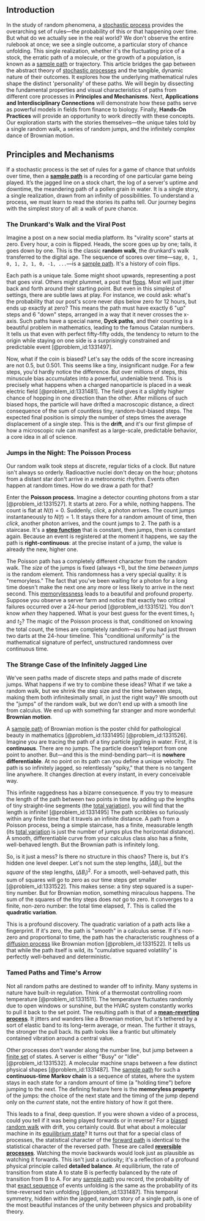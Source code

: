 ## Introduction
In the study of random phenomena, a [stochastic process](@article_id:159008) provides the overarching set of rules—the probability of this or that happening over time. But what do we actually see in the real world? We don't observe the entire rulebook at once; we see a single outcome, a particular story of chance unfolding. This single realization, whether it's the fluctuating price of a stock, the erratic path of a molecule, or the growth of a population, is known as a [sample path](@article_id:262105) or trajectory. This article bridges the gap between the abstract theory of [stochastic processes](@article_id:141072) and the tangible, dynamic nature of their outcomes. It explores how the underlying mathematical rules shape the distinct 'personality' of these paths. We will begin by dissecting the fundamental properties and visual characteristics of paths from different core processes in **Principles and Mechanisms**. Next, **Applications and Interdisciplinary Connections** will demonstrate how these paths serve as powerful models in fields from finance to biology. Finally, **Hands-On Practices** will provide an opportunity to work directly with these concepts. Our exploration starts with the stories themselves—the unique tales told by a single random walk, a series of random jumps, and the infinitely complex dance of Brownian motion.

## Principles and Mechanisms

If a stochastic process is the set of rules for a game of chance that unfolds over time, then a **[sample path](@article_id:262105)** is a recording of one particular game being played. It’s the jagged line on a stock chart, the log of a server's uptime and downtime, the meandering path of a pollen grain in water. It is a single story, a single realization, drawn from an infinity of possibilities. To understand a process, we must learn to read the stories its paths tell. Our journey begins with the simplest story of all: a walk of pure chance.

### The Drunkard's Walk and the Viral Post

Imagine a post on a new social media platform. Its "virality score" starts at zero. Every hour, a coin is flipped. Heads, the score goes up by one; tails, it goes down by one. This is the classic **random walk**, the drunkard's walk transferred to the digital age. The sequence of scores over time—say, `0, 1, 0, 1, 2, 1, 0, -1, ...`—is a [sample path](@article_id:262105). It's a history of coin flips.

Each path is a unique tale. Some might shoot upwards, representing a post that goes viral. Others might plummet, a post that [flops](@article_id:171208). Most will just jitter back and forth around their starting point. But even in this simplest of settings, there are subtle laws at play. For instance, we could ask: what's the probability that our post's score never dips below zero for 12 hours, but ends up exactly at zero? This means the path must have exactly 6 "up" steps and 6 "down" steps, arranged in a way that it never crosses the x-axis. Such paths have a special name, **Dyck paths**, and their counting is a beautiful problem in mathematics, leading to the famous Catalan numbers. It tells us that even with perfect fifty-fifty odds, the tendency to return to the origin while staying on one side is a surprisingly constrained and predictable event [@problem_id:1331497].

Now, what if the coin is biased? Let's say the odds of the score increasing are not $0.5$, but $0.501$. This seems like a tiny, insignificant nudge. For a few steps, you'd hardly notice the difference. But over millions of steps, this minuscule bias accumulates into a powerful, undeniable trend. This is precisely what happens when a charged nanoparticle is placed in a weak electric field [@problem_id:1331481]. The field gives it a slightly higher chance of hopping in one direction than the other. After millions of such biased hops, the particle will have drifted a macroscopic distance, a direct consequence of the sum of countless tiny, random-but-biased steps. The expected final position is simply the number of steps times the average displacement of a single step. This is the **drift**, and it's our first glimpse of how a microscopic rule can manifest as a large-scale, predictable behavior, a core idea in all of science.

### Jumps in the Night: The Poisson Process

Our random walk took steps at discrete, regular ticks of a clock. But nature isn't always so orderly. Radioactive nuclei don't decay on the hour; photons from a distant star don't arrive in a metronomic rhythm. Events often happen at random times. How do we draw a path for that?

Enter the **Poisson process**. Imagine a detector counting photons from a star [@problem_id:1331527]. It starts at zero. For a while, nothing happens. The count is flat at $N(t)=0$. Suddenly, *click*, a photon arrives. The count jumps instantaneously to $N(t)=1$. It stays there for a random amount of time, then *click*, another photon arrives, and the count jumps to 2. The path is a staircase. It's a **[step function](@article_id:158430)** that is constant, then jumps, then is constant again. Because an event is registered at the moment it happens, we say the path is **right-continuous**: at the precise instant of a jump, the value is already the new, higher one.

The Poisson path has a completely different character from the random walk. The *size* of the jumps is fixed (always +1), but the *time between jumps* is the random element. This randomness has a very special quality: it is "memoryless." The fact that you've been waiting for a photon for a long time doesn't make the next one any more or less likely to arrive in the next second. This [memorylessness](@article_id:268056) leads to a beautiful and profound property. Suppose you observe a server farm and notice that exactly two critical failures occurred over a 24-hour period [@problem_id:1331512]. You don't know *when* they happened. What is your best guess for the event times, $t_1$ and $t_2$? The magic of the Poisson process is that, conditioned on knowing the total count, the times are completely random—as if you had just thrown two darts at the 24-hour timeline. This "conditional uniformity" is the mathematical signature of perfect, unstructured randomness over continuous time.

### The Strange Case of the Infinitely Jagged Line

We've seen paths made of discrete steps and paths made of discrete jumps. What happens if we try to combine these ideas? What if we take a random walk, but we shrink the step size and the time between steps, making them both infinitesimally small, in just the right way? We smooth out the "jumps" of the random walk, but we don't end up with a smooth line from calculus. We end up with something far stranger and more wonderful: **Brownian motion**.

A [sample path](@article_id:262105) of Brownian motion is the poster child for pathological beauty in mathematics [@problem_id:1331495] [@problem_id:1331526]. Imagine you are tracing the path of a tiny particle jiggling in water.
First, it is **continuous**. There are no jumps. The particle doesn't teleport from one point to another.
But—and this is the mind-bending part—it is **nowhere differentiable**. At no point on its path can you define a unique velocity. The path is so infinitely jagged, so relentlessly "spiky," that there is no tangent line anywhere. It changes direction at every instant, in every conceivable way.

This infinite raggedness has a bizarre consequence. If you try to measure the length of the path between two points in time by adding up the lengths of tiny straight-line segments (the [total variation](@article_id:139889)), you will find that the length is infinite! [@problem_id:1331495] The path scribbles so furiously within any finite time that it travels an infinite distance. A path from a Poisson process, being a simple staircase, has a finite, measurable length (its [total variation](@article_id:139889) is just the number of jumps plus the horizontal distance). A smooth, differentiable curve from your calculus class also has a finite, well-behaved length. But the Brownian path is infinitely long.

So, is it just a mess? Is there no structure in this chaos? There is, but it's hidden one level deeper. Let's not sum the step lengths, $|\Delta B_i|$, but the *square* of the step lengths, $(\Delta B_i)^2$. For a smooth, well-behaved path, this sum of squares will go to zero as our time steps get smaller [@problem_id:1331522]. This makes sense: a tiny step squared is a super-tiny number. But for Brownian motion, something miraculous happens. The sum of the squares of the tiny steps does *not* go to zero. It converges to a finite, non-zero number: the total time elapsed, $T$. This is called the **quadratic variation**.

This is a profound discovery. The quadratic variation of a path acts like a fingerprint. If it's zero, the path is "smooth" in a calculus sense. If it's non-zero and proportional to time, the path has the characteristic roughness of a [diffusion process](@article_id:267521) like Brownian motion [@problem_id:1331522]. It tells us that while the path itself is wild, its "cumulative squared volatility" is perfectly well-behaved and deterministic.

### Tamed Paths and Time's Arrow

Not all random paths are destined to wander off to infinity. Many systems in nature have built-in regulation. Think of a thermostat controlling room temperature [@problem_id:1331511]. The temperature fluctuates randomly due to open windows or sunshine, but the HVAC system constantly works to pull it back to the set point. The resulting path is that of a **[mean-reverting process](@article_id:274444)**. It jitters and wanders like a Brownian motion, but it's tethered by a sort of elastic band to its long-term average, or mean. The further it strays, the stronger the pull back. Its path looks like a frantic but ultimately contained vibration around a central value.

Other processes don't wander along the number line, but jump between a [finite set](@article_id:151753) of states. A server is either "Busy" or "Idle" [@problem_id:1331532]. A molecular machine snaps between a few distinct physical shapes [@problem_id:1331487]. The [sample path](@article_id:262105) for such a **continuous-time Markov chain** is a sequence of states, where the system stays in each state for a random amount of time (a "holding time") before jumping to the next. The defining feature here is the **memoryless property** of the jumps: the choice of the next state and the timing of the jump depend only on the *current* state, not the entire history of how it got there.

This leads to a final, deep question. If you were shown a video of a process, could you tell if it was being played forwards or in reverse? For a [biased random walk](@article_id:141594) with drift, you certainly could. But what about a molecular machine in its [equilibrium state](@article_id:269870)? It turns out that for a special class of processes, the statistical character of the [forward path](@article_id:274984) is identical to the statistical character of the reversed path. These are called **[reversible processes](@article_id:276131)**. Watching the movie backwards would look just as plausible as watching it forwards. This isn't just a curiosity; it's a reflection of a profound physical principle called **detailed balance**. At equilibrium, the rate of transition from state A to state B is perfectly balanced by the rate of transition from B to A. For any [sample path](@article_id:262105) you record, the probability of that [exact sequence](@article_id:149389) of events unfolding is the same as the probability of its time-reversed twin unfolding [@problem_id:1331487]. This temporal symmetry, hidden within the jagged, random story of a single path, is one of the most beautiful instances of the unity between physics and probability theory.